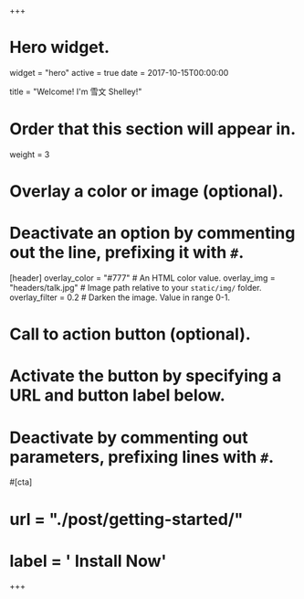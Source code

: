 +++
# Hero widget.
widget = "hero"
active = true
date = 2017-10-15T00:00:00

title = "Welcome! I'm 雪文 Shelley!"

# Order that this section will appear in.
weight = 3

# Overlay a color or image (optional).
#   Deactivate an option by commenting out the line, prefixing it with `#`.
[header]
  overlay_color = "#777"  # An HTML color value.
  overlay_img = "headers/talk.jpg"  # Image path relative to your `static/img/` folder.
  overlay_filter = 0.2  # Darken the image. Value in range 0-1.

# Call to action button (optional).
#   Activate the button by specifying a URL and button label below.
#   Deactivate by commenting out parameters, prefixing lines with `#`.
#[cta]
#  url = "./post/getting-started/"
#  label = '<i class="fa fa-download"></i> Install Now'

+++

 <br>
 <small>
 <br><br>
 <iframe style="display: ;" src="" scrolling="" width="" height="" frameborder=""></iframe>
 <iframe style="" src="" scrolling="" width="" height="" frameborder=""></iframe>

<script type="text/javascript">
  (function defer() {
    if (window.jQuery) {
      jQuery(document).ready(function(){
        GetLatestReleaseInfo();
      });
    } else {
      setTimeout(function() { defer() }, 50);
    }
  })();  
  function GetLatestReleaseInfo() {
    $.getJSON('').done(function (json) {
      let release = json[0];
      // let downloadURL = release.zipball_url;
      $('').text(' ');  
    });    
}  
</script>
